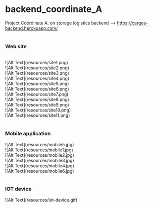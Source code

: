 # backend_coordinate_A
Project Coordinate A. on storage logistics backend --> https://cargos-backend.herokuapp.com/ <br>
<br>
<h3>Web site</h3><br>
![Alt Text](resources/site1.png)<br>
![Alt Text](resources/site2.png)<br>
![Alt Text](resources/site3.png)<br>
![Alt Text](resources/site4.png)<br>
![Alt Text](resources/site5.png)<br>
![Alt Text](resources/site6.png)<br>
![Alt Text](resources/site7.png)<br>
![Alt Text](resources/site8.png)<br>
![Alt Text](resources/site9.png)<br>
![Alt Text](resources/site10.png)<br>
![Alt Text](resources/site11.png)<br>
<br>
<h3>Mobile application</h3>
![Alt Text](resources/mobile5.jpg)<br>
![Alt Text](resources/mobile1.jpg)<br>
![Alt Text](resources/mobile2.jpg)<br>
![Alt Text](resources/mobile3.jpg)<br>
![Alt Text](resources/mobile4.jpg)<br>
![Alt Text](resources/mobile6.jpg)<br>
<br>
<h3>IOT device</h3>
![Alt Text](resources/iot-device.gif)<br>
